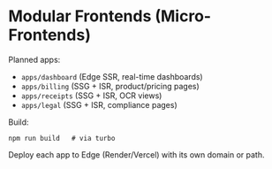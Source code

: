# Modular Frontends (Micro-Frontends)

Planned apps:
- `apps/dashboard` (Edge SSR, real-time dashboards)
- `apps/billing` (SSG + ISR, product/pricing pages)
- `apps/receipts` (SSG + ISR, OCR views)
- `apps/legal` (SSG + ISR, compliance pages)

Build:
```
npm run build   # via turbo
```

Deploy each app to Edge (Render/Vercel) with its own domain or path.
